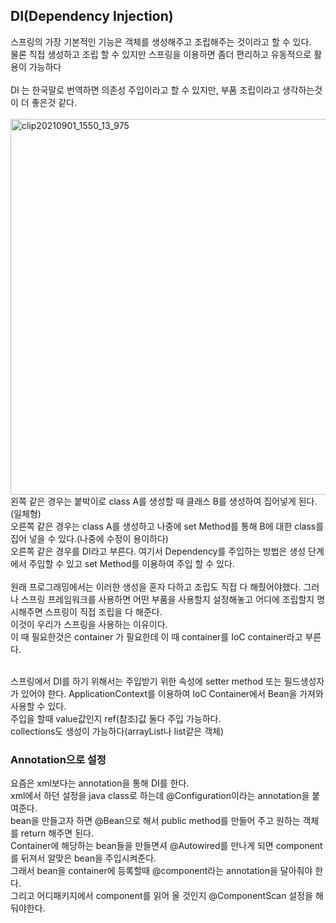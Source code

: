 ## DI(Dependency Injection)<br>

스프링의 가장 기본적인 기능은 객체를 생성해주고 조립해주는 것이라고 할 수 있다.<br>
물론 직접 생성하고 조립 할 수 있지만 스프링을 이용하면 좀더 편리하고 유동적으로 활용이 가능하다<br>
<br>
DI 는 한국말로 번역하면 의존성 주입이라고 할 수 있지만, 부품 조립이라고 생각하는것이 더 좋은것 같다.<br>
<br>
<img width="601" alt="clip20210901_1550_13_975" src="https://user-images.githubusercontent.com/77154341/131625493-bc2180c1-fb8b-4305-82ba-8eb15a103afe.png"><br>
왼쪽 같은 경우는 붙박이로 class A를 생성할 때 클래스 B를 생성하여 집어넣게 된다.(일체형) <br>
오른쪽 같은 경우는 class A를 생성하고 나중에 set Method를 통해 B에 대한 class를 집어 넣을 수 있다.(나중에 수정이 용이하다)<br>
오른쪽 같은 경우를 DI라고 부른다. 여기서 Dependency를 주입하는 방법은 생성 단계에서 주입할 수 있고 set Method를 이용하여 주입 할 수 있다. <br>
<Br>
원래 프로그래밍에서는 이러한 생성을 혼자 다하고 조립도 직접 다 해줬어야했다. 그러나 스프링 프레임워크를 사용하면 어떤 부품을 사용할지 설정해놓고 어디에 조립할지 명시해주면 스프링이 직접 조립을 다 해준다. <Br>
이것이 우리가 스프링을 사용하는 이유이다. <br>
이 때 필요한것은 container 가 필요한데 이 때 container를 IoC container라고 부른다. <br><br>
  
스프링에서 DI를 하기 위해서는 주입받기 위한 속성에 setter method 또는 필드생성자가 있어야 한다. ApplicationContext를 이용하여  IoC Container에서 Bean을 가져와 사용할 수 있다. <br>
주입을 할때 value값인지 ref(참조)값 둘다 주입 가능하다. <br>
collections도 생성이 가능하다(arrayList나 list같은 객체)<br>
  
### Annotation으로 설정
요즘은 xml보다는 annotation을 통해 DI를 한다. <br>
xml에서 하던 설정을 java class로 하는데 @Configuration이라는 annotation을 붙여준다. <br>
bean을 만들고자 하면 @Bean으로 해서 public method를 만들어 주고 원하는 객체를 return 해주면 된다. <br>
  Container에 해당하는 bean들을 만들면셔 @Autowired를 만나게 되면 component를 뒤져서 알맞은 bean을 주입시켜준다.<br>
그래서 bean을 container에 등록할때 @component라는 annotation을 달아줘야 한다. <br>
그리고 어디패키지에서 component를 읽어 올 것인지 @ComponentScan 설정을 해둬야한다. 
